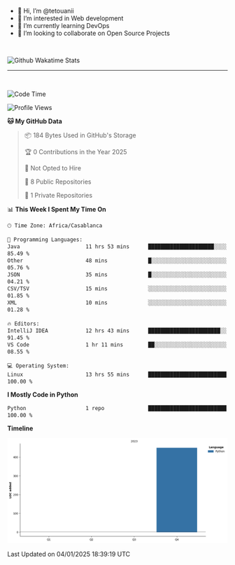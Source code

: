 - 👋 Hi, I’m @tetouanii
- 👀 I’m interested in Web development
- 🌱 I’m currently learning DevOps
- 💞️ I’m looking to collaborate on Open Source Projects

<br/>


![Github Wakatime Stats](https://github-readme-stats.vercel.app/api/wakatime/?username=@walidbosso&layout=compact&&theme=default&link="https://www.github.com/USERNAME/") 

--- 

<br/>


  
<!--START_SECTION:waka-->
![Code Time](http://img.shields.io/badge/Code%20Time-187%20hrs%2027%20mins-blue)

![Profile Views](http://img.shields.io/badge/Profile%20Views-0-blue)

**🐱 My GitHub Data** 

> 📦 184 Bytes Used in GitHub's Storage 
 > 
> 🏆 0 Contributions in the Year 2025
 > 
> 🚫 Not Opted to Hire
 > 
> 📜 8 Public Repositories 
 > 
> 🔑 1 Private Repositories 
 > 
📊 **This Week I Spent My Time On** 

```text
🕑︎ Time Zone: Africa/Casablanca

💬 Programming Languages: 
Java                     11 hrs 53 mins      █████████████████████░░░░   85.49 % 
Other                    48 mins             █░░░░░░░░░░░░░░░░░░░░░░░░   05.76 % 
JSON                     35 mins             █░░░░░░░░░░░░░░░░░░░░░░░░   04.21 % 
CSV/TSV                  15 mins             ░░░░░░░░░░░░░░░░░░░░░░░░░   01.85 % 
XML                      10 mins             ░░░░░░░░░░░░░░░░░░░░░░░░░   01.28 % 

🔥 Editors: 
IntelliJ IDEA            12 hrs 43 mins      ███████████████████████░░   91.45 % 
VS Code                  1 hr 11 mins        ██░░░░░░░░░░░░░░░░░░░░░░░   08.55 % 

💻 Operating System: 
Linux                    13 hrs 55 mins      █████████████████████████   100.00 % 
```

**I Mostly Code in Python** 

```text
Python                   1 repo              █████████████████████████   100.00 % 
```



**Timeline**

![Lines of Code chart](https://raw.githubusercontent.com/tetouanii/tetouanii/main/assets/bar_graph.png)


 Last Updated on 04/01/2025 18:39:19 UTC
<!--END_SECTION:waka-->
